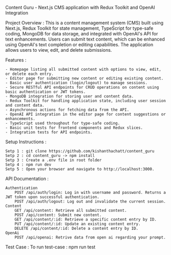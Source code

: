 Content Guru - Next.js CMS application with Redux Toolkit and OpenAI Integration

Project Overview :
This is a content management system (CMS) built using Next.js, Redux Toolkit for state management, TypeScript for type-safe coding, MongoDB for data storage, and integrated with OpenAI's API for text enhancements. Users can submit text content, which can be enhanced using OpenAI's text completion or editing capabilities. The application allows users to view, edit, and delete submissions.

Features :

    - Homepage listing all submitted content with options to view, edit, or delete each entry.
    - Editor page for submitting new content or editing existing content.
    - Basic user authentication (login/logout) to manage sessions.
    - Secure RESTful API endpoints for CRUD operations on content using basic authentication or JWT tokens.
    - MongoDB integration for storing user and content data.
    - Redux Toolkit for handling application state, including user session and content data.
    - Asynchronous actions for fetching data from the API.
    - OpenAI API integration in the editor page for content suggestions or enhancements.
    - TypeScript used throughout for type-safe coding.
    - Basic unit tests for frontend components and Redux slices.
    - Integration tests for API endpoints.

Setup Instructions :

    Setp 1 : git clone https://github.com/kishanthachatt/content_guru
    Setp 2 : cd content_guru -> npm install
    Setp 3 : Create a .env file in root folder
    Setp 4 : npm run dev
    Setp 5 : Open your browser and navigate to http://localhost:3000.

API Documentation :

    Authentication
        POST /api/auth/login: Log in with username and password. Returns a JWT token upon successful authentication.
        POST /api/auth/logout: Log out and invalidate the current session.
    Content
        GET /api/content: Retrieve all submitted content.
        POST /api/content: Submit new content.
        GET /api/content/:id: Retrieve a specific content entry by ID.
        PUT /api/content/:id: Update an existing content entry.
        DELETE /api/content/:id: Delete a content entry by ID.
    OpenAi
        POST /api/openai: Retrive data from open ai regarding your prompt.

Test Case :
To run test-case : npm run test
